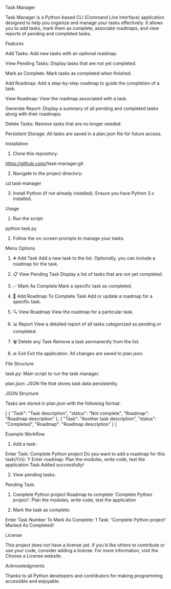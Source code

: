 Task Manager

Task Manager is a Python-based CLI (Command Line Interface) application designed to help you organize and manage your tasks effectively. It allows you to add tasks, mark them as complete, associate roadmaps, and view reports of pending and completed tasks.

Features

Add Tasks: Add new tasks with an optional roadmap.

View Pending Tasks: Display tasks that are not yet completed.

Mark as Complete: Mark tasks as completed when finished.

Add Roadmap: Add a step-by-step roadmap to guide the completion of a task.

View Roadmap: View the roadmap associated with a task.

Generate Report: Display a summary of all pending and completed tasks along with their roadmaps.

Delete Tasks: Remove tasks that are no longer needed.

Persistent Storage: All tasks are saved in a plan.json file for future access.


Installation

1. Clone this repository:

https://github.com/<Jay-prakash120>/task-manager.git


2. Navigate to the project directory:

cd task-manager


3. Install Python (if not already installed). Ensure you have Python 3.x installed.



Usage

1. Run the script:

python task.py


2. Follow the on-screen prompts to manage your tasks.



Menu Options

1. ➕ Add Task
Add a new task to the list. Optionally, you can include a roadmap for the task.


2. 📋 View Pending Task
Display a list of tasks that are not yet completed.


3. ✅ Mark As Complete
Mark a specific task as completed.


4. 📌 Add Roadmap To Complete Task
Add or update a roadmap for a specific task.


5. 🔍 View Roadmap
View the roadmap for a particular task.


6. 📊 Report
View a detailed report of all tasks categorized as pending or completed.


7. 🗑️ Delete any Task
Remove a task permanently from the list.


8. 🔙 Exit
Exit the application. All changes are saved to plan.json.



File Structure

task.py: Main script to run the task manager.

plan.json: JSON file that stores task data persistently.


JSON Structure

Tasks are stored in plan.json with the following format:

[
    {
        "Task": "Task description",
        "status": "Not complete",
        "Roadmap": "Roadmap description"
    },
    {
        "Task": "Another task description",
        "status": "Completed",
        "Roadmap": "Roadmap description"
    }
]

Example Workflow

1. Add a task:

Enter Task: Complete Python project
Do you want to add a roadmap for this task(Y/n): Y
Enter roadmap: Plan the modules, write code, test the application
Task Added successfully!


2. View pending tasks:

Pending Task:
1. Complete Python project
Roadmap to complete 'Complete Python project':
Plan the modules, write code, test the application


3. Mark the task as complete:

Enter Task Number To Mark As Complete: 1
Task: 'Complete Python project' Marked As Completed!



License

This project does not have a license yet.
If you'd like others to contribute or use your code, consider adding a license. For more information, visit the Choose a License website.

Acknowledgments

Thanks to all Python developers and contributors for making programming accessible and enjoyable.
